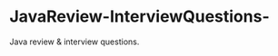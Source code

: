 JavaReview-InterviewQuestions-
==============================

Java review &amp; interview questions.
